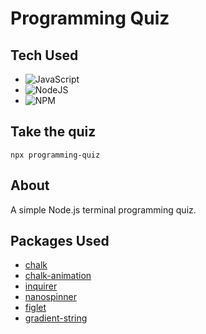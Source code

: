 # Programming Quiz
## Tech Used
- ![JavaScript](https://img.shields.io/badge/javascript-%23323330.svg?style=for-the-badge&logo=javascript&logoColor=%23F7DF1E)
- ![NodeJS](https://img.shields.io/badge/node.js-6DA55F?style=for-the-badge&logo=node.js&logoColor=white)
- ![NPM](https://img.shields.io/badge/NPM-%23000000.svg?style=for-the-badge&logo=npm&logoColor=white)

## Take the quiz
```
npx programming-quiz 
```

## About
A simple Node.js terminal programming quiz.

## Packages Used
- [chalk](https://github.com/chalk/chalk)
- [chalk-animation](https://github.com/bokub/chalk-animation)
- [inquirer](https://github.com/SBoudrias/Inquirer.js)
- [nanospinner](https://github.com/usmanyunusov/nanospinner)
- [figlet](https://github.com/patorjk/figlet.js)
- [gradient-string](https://github.com/bokub/gradient-string)
